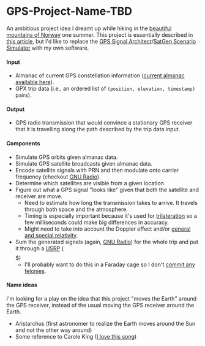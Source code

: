 GPS-Project-Name-TBD
====================

An ambitious project idea I dreamt up while hiking in the [beautiful mountains of Norway](https://www.google.com/search?q=besseggen&tbm=isch) one summer. This project is essentially described in [this article](http://www.navsys.com/In%20the%20News/NAVSYS_GNSS_Signal_Simulator_GPS_World_May_2012.pdf), but I'd like to replace the [GPS Signal Architect](http://www.navsys.com/products/signal_architect_simulator_software.htm)/[SatGen Scenario Simulator](http://www.labsat.co.uk/index.php/en/products/satgen-simulator-software) with my own software.

#### Input
- Almanac of current GPS constellation information ([current almanac available here](http://www.navcen.uscg.gov/?pageName=currentAlmanac&format=sem)).
- GPX trip data (i.e., an ordered list of `(position, elevation, timestamp)` pairs).

#### Output
- GPS radio transmission that would convince a stationary GPS receiver that it is travelling along the path described by the trip data input.

#### Components
- Simulate GPS orbits given almanac data.
- Simulate GPS satellite broadcasts given almanac data.
- Encode satellite signals with PRN and then modulate onto carrier frequency (checkout [GNU Radio](http://gnuradio.org/)).
- Determine which satellites are visible from a given location.
- Figure out what a GPS signal "looks like" given that both the satellite and receiver are move.
  - Need to estimate how long the transmission takes to arrive. It travels through both space and the atmosphere.
  - Timing is especially important because it's used for [trilateration](https://en.wikipedia.org/wiki/Trilateration) so a few milliseconds could make big differences in accuracy.
  - Might need to take into account the Doppler effect and/or [general and special relativity](http://www.astronomy.ohio-state.edu/~pogge/Ast162/Unit5/gps.html).
- Sum the generated signals (again, [GNU Radio](http://gnuradio.org/)) for the whole trip and put it through a [USRP](https://en.wikipedia.org/wiki/Universal_Software_Radio_Peripheral) ($$$$$)
  - I'll probably want to do this in a Faraday cage so I don't [commit any felonies](http://www.cnet.com/news/truck-driver-has-gps-jammer-accidentally-jams-newark-airport/).

#### Name ideas
I'm looking for a play on the idea that this project "moves the Earth" around the GPS receiver, instead of the usual moving the GPS receiver around the Earth.

- Aristarchus (first astronomer to realize the Earth moves around the Sun and not the other way around)
- Some reference to Carole King ([I love this song](https://www.youtube.com/watch?v=wbQ4m-NqeF8))
